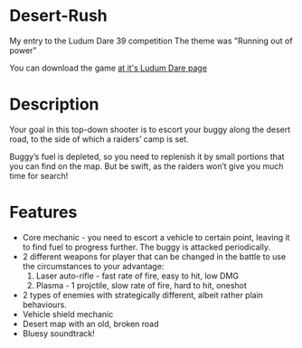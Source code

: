 # Desert-Rush
My entry to the Ludum Dare 39 competition 
The theme was "Running out of power"

You can download the game [at it's Ludum Dare page](https://ldjam.com/events/ludum-dare/39/desert-rush)

# Description
Your goal in this top-down shooter is to escort your buggy along the desert road, to the side of which a raiders’ camp is set.

Buggy’s fuel is depleted, so you need to replenish it by small portions that you can find on the map. But be swift, as the raiders won’t give you much time for search!

# Features
+ Core mechanic - you need to escort a vehicle to certain point, leaving it to find fuel to progress further. The buggy is attacked periodically.
+ 2 different weapons for player that can be changed in the battle to use the circumstances to your advantage:
  1. Laser auto-rifle - fast rate of fire, easy to hit, low DMG
  2. Plasma - 1 projctile, slow rate of fire, hard to hit, oneshot
+ 2 types of enemies with strategically different, albeit rather plain behaviours. 
+ Vehicle shield mechanic
+ Desert map with an old, broken road
+ Bluesy soundtrack!
